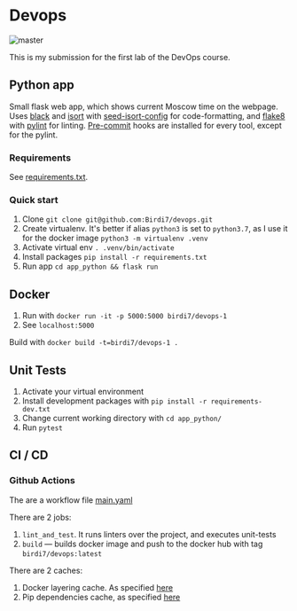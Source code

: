 # Devops

![master](https://github.com/birdi7/devops/actions/workflows/main.yml/badge.svg?branch=master)


This is my submission for the first lab of the DevOps course.

## Python app

Small flask web app, which shows current Moscow time on the webpage.
Uses [black](https://github.com/psf/black) and [isort](https://github.com/timothycrosley/isort) with [seed-isort-config](https://github.com/asottile/seed-isort-config) for code-formatting, and [flake8](http://flake8.pycqa.org/en/latest/) with [pylint](https://www.pylint.org) for linting. [Pre-commit](https://pre-commit.com) hooks are installed for every tool, except for the pylint.

### Requirements

See [requirements.txt](requirements.txt).

### Quick start

1. Clone
  `git clone git@github.com:Birdi7/devops.git`
2. Create virtualenv.
    It's better if alias `python3` is set to `python3.7`,
    as I use it for the docker image
    `python3 -m virtualenv .venv`
3. Activate virtual env
    `. .venv/bin/activate`
4. Install packages
   `pip install -r requirements.txt`
5. Run app
    `cd app_python && flask run`

## Docker

1. Run with `docker run -it -p 5000:5000 birdi7/devops-1`
2. See `localhost:5000`

Build with `docker build -t=birdi7/devops-1 .`


## Unit Tests

1. Activate your virtual environment
2. Install development packages with
`pip install -r requirements-dev.txt`
3. Change current working directory with `cd app_python/`
4. Run `pytest`

## CI / CD

### Github Actions

The are a workflow file [main.yaml](.github/workflows/main.yml)

There are 2 jobs:
1. `lint_and_test`. It runs linters over the project, and executes unit-tests
2. `build` — builds docker image and push to the docker hub
with tag `birdi7/devops:latest`

There are 2 caches:
1. Docker layering cache. As specified [here](https://docs.docker.com/language/python/configure-ci-cd/)
2. Pip dependencies cache, as specified [here](https://docs.github.com/en/actions/guides/caching-dependencies-to-speed-up-workflows)
